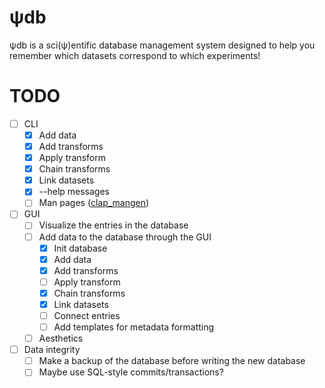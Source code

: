 # ψdb
ψdb is a sci(ψ)entific database management system designed to help you remember which datasets correspond to which experiments!

# TODO
* [ ] CLI
   - [x] Add data
   - [x] Add transforms
   - [x] Apply transform
   - [x] Chain transforms
   - [x] Link datasets
   - [x] --help messages
   - [ ] Man pages ([clap_mangen](https://github.com/clap-rs/clap/tree/master/clap_mangen))
* [ ] GUI
   - [ ] Visualize the entries in the database
   - [ ] Add data to the database through the GUI
      * [x] Init database
      * [x] Add data
      * [x] Add transforms
      * [ ] Apply transform
      * [x] Chain transforms
      * [x] Link datasets
      * [ ] Connect entries
      * [ ] Add templates for metadata formatting
   - [ ] Aesthetics
* [ ] Data integrity
    - [ ] Make a backup of the database before writing the new database
    - [ ] Maybe use SQL-style commits/transactions?